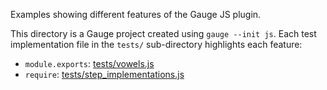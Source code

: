 Examples showing different features of the Gauge JS plugin.

This directory is a Gauge project created using `gauge --init js`. Each test implementation file in the `tests/` sub-directory highlights each feature:

- `module.exports`: [tests/vowels.js](tests/vowels.js)
- `require`: [tests/step_implementations.js](tests/step_implementations.js)
